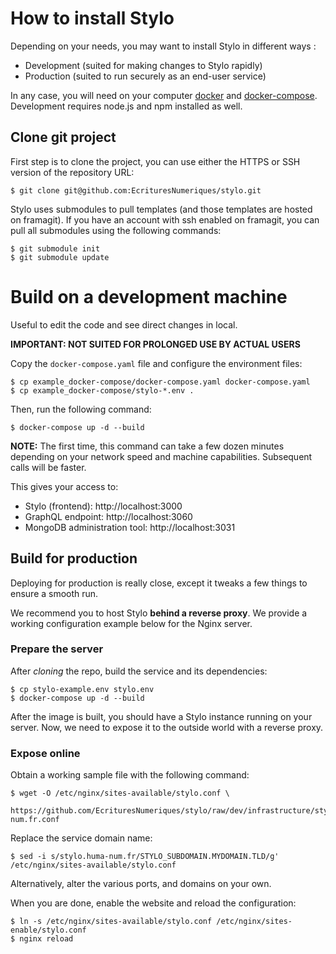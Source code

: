 # How to install Stylo

Depending on your needs, you may want to install Stylo in different ways :

 - Development (suited for making changes to Stylo rapidly)
 - Production (suited to run securely as an end-user service)


 In any case, you will need on your computer [docker](https://docs.docker.com/install/) and [docker-compose](https://docs.docker.com/compose/install/).
 Development requires node.js and npm installed as well.

## Clone git project

First step is to clone the project, you can use either the HTTPS or SSH version of the repository URL:


    $ git clone git@github.com:EcrituresNumeriques/stylo.git


Stylo uses submodules to pull templates (and those templates are hosted on framagit).
If you have an account with ssh enabled on framagit, you can pull all submodules using the following commands:


    $ git submodule init
    $ git submodule update


# Build on a development machine

Useful to edit the code and see direct changes in local.

**IMPORTANT: NOT SUITED FOR PROLONGED USE BY ACTUAL USERS**

Copy the `docker-compose.yaml` file and configure the environment files:

    $ cp example_docker-compose/docker-compose.yaml docker-compose.yaml
    $ cp example_docker-compose/stylo-*.env .


Then, run the following command:

    $ docker-compose up -d --build

**NOTE:** The first time, this command can take a few dozen minutes depending on your network speed and machine capabilities. Subsequent calls will be faster.

This gives your access to:
- Stylo (frontend): http://localhost:3000
- GraphQL endpoint: http://localhost:3060
- MongoDB administration tool: http://localhost:3031


## Build for production

Deploying for production is really close, except it tweaks a few things to ensure a smooth run.

We recommend you to host Stylo **behind a reverse proxy**. We provide a working configuration example below for the Nginx server.


### Prepare the server

After _cloning_ the repo, build the service and its dependencies:

    $ cp stylo-example.env stylo.env
    $ docker-compose up -d --build


After the image is built, you should have a Stylo instance running on your server.
Now, we need to expose it to the outside world with a reverse proxy.

### Expose online

Obtain a working sample file with the following command:

    $ wget -O /etc/nginx/sites-available/stylo.conf \
        https://github.com/EcrituresNumeriques/stylo/raw/dev/infrastructure/stylo.huma-num.fr.conf

Replace the service domain name:

    $ sed -i s/stylo.huma-num.fr/STYLO_SUBDOMAIN.MYDOMAIN.TLD/g' /etc/nginx/sites-available/stylo.conf

Alternatively, alter the various ports, and domains on your own.

When you are done, enable the website and reload the configuration:

    $ ln -s /etc/nginx/sites-available/stylo.conf /etc/nginx/sites-enable/stylo.conf
    $ nginx reload
